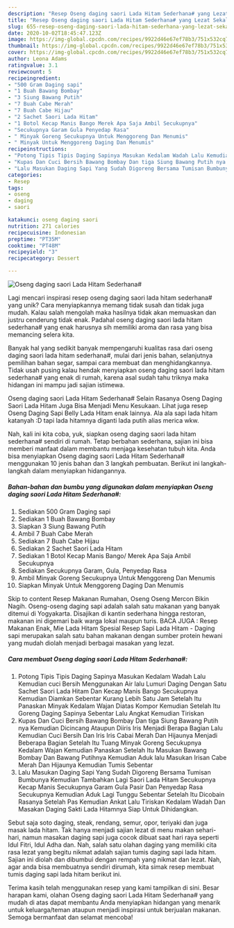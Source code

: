 ```yaml
---
description: "Resep Oseng daging saori Lada Hitam Sederhana# yang Lezat Sekali"
title: "Resep Oseng daging saori Lada Hitam Sederhana# yang Lezat Sekali"
slug: 655-resep-oseng-daging-saori-lada-hitam-sederhana-yang-lezat-sekali
date: 2020-10-02T18:45:47.123Z
image: https://img-global.cpcdn.com/recipes/9922d46e67ef78b3/751x532cq70/oseng-daging-saori-lada-hitam-sederhana-foto-resep-utama.jpg
thumbnail: https://img-global.cpcdn.com/recipes/9922d46e67ef78b3/751x532cq70/oseng-daging-saori-lada-hitam-sederhana-foto-resep-utama.jpg
cover: https://img-global.cpcdn.com/recipes/9922d46e67ef78b3/751x532cq70/oseng-daging-saori-lada-hitam-sederhana-foto-resep-utama.jpg
author: Leona Adams
ratingvalue: 3.1
reviewcount: 5
recipeingredient:
- "500 Gram Daging sapi"
- "1 Buah Bawang Bombay"
- "3 Siung Bawang Putih"
- "7 Buah Cabe Merah"
- "7 Buah Cabe Hijau"
- "2 Sachet Saori Lada Hitam"
- "1 Botol Kecap Manis Bango Merek Apa Saja Ambil Secukupnya"
- "Secukupnya Garam Gula Penyedap Rasa"
- " Minyak Goreng Secukupnya Untuk Menggoreng Dan Menumis"
- " Minyak Untuk Menggoreng Daging Dan Menumis"
recipeinstructions:
- "Potong Tipis Tipis Daging Sapinya Masukan Kedalam Wadah Lalu Kemudian cuci Bersih Menggunakan Air lalu Lumuri Daging Dengan Satu Sachet Saori Lada Hitam Dan Kecap Manis Bango Secukupnya Kemudian Diamkan Sebentar Kurang Lebih Satu Jam Setelah Itu Panaskan Minyak Kedalam Wajan Diatas Kompor Kemudian Setelah Itu Goreng Daging Sapinya Sebentar Lalu Angkat Kemudian Tiriskan"
- "Kupas Dan Cuci Bersih Bawang Bombay Dan tiga Siung Bawang Putih nya Kemudian Dicincang Ataupun Diiris Iris Menjadi Berapa Bagian Lalu Kemudian Cuci Bersih Dan Iris Iris Cabai Merah Dan Hijaunya Menjadi Beberapa Bagian Setelah Itu Tuang Minyak Goreng Secukupnya Kedalam Wajan Kemudian Panaskan Setelah Itu Masukan Bawang Bombay Dan Bawang Putihnya Kemudian Aduk lalu Masukan Irisan Cabe Merah Dan Hijaunya Kemudian Tumis Sebentar"
- "Lalu Masukan Daging Sapi Yang Sudah Digoreng Bersama Tumisan Bumbunya Kemudian Tambahkan Lagi Saori Lada Hitam Secukupnya Kecap Manis Secukupnya Garam Gula Pasir Dan Penyedap Rasa Secukupnya Kemudian Aduk Lagi Tunggu Sebentar Setelah Itu Dicobain Rasanya Setelah Pas Kemudian Ankat Lalu Tiriskan Kedalam Wadah Dan Masakan Daging Sakti Lada Hitamnya Siap Untuk Dihidangkan."
categories:
- Resep
tags:
- oseng
- daging
- saori

katakunci: oseng daging saori 
nutrition: 271 calories
recipecuisine: Indonesian
preptime: "PT35M"
cooktime: "PT48M"
recipeyield: "3"
recipecategory: Dessert

---
```



![Oseng daging saori Lada Hitam Sederhana#](https://img-global.cpcdn.com/recipes/9922d46e67ef78b3/751x532cq70/oseng-daging-saori-lada-hitam-sederhana-foto-resep-utama.jpg)

Lagi mencari inspirasi resep oseng daging saori lada hitam sederhana# yang unik? Cara menyiapkannya memang tidak susah dan tidak juga mudah. Kalau salah mengolah maka hasilnya tidak akan memuaskan dan justru cenderung tidak enak. Padahal oseng daging saori lada hitam sederhana# yang enak harusnya sih memiliki aroma dan rasa yang bisa memancing selera kita.

Banyak hal yang sedikit banyak mempengaruhi kualitas rasa dari oseng daging saori lada hitam sederhana#, mulai dari jenis bahan, selanjutnya pemilihan bahan segar, sampai cara membuat dan menghidangkannya. Tidak usah pusing kalau hendak menyiapkan oseng daging saori lada hitam sederhana# yang enak di rumah, karena asal sudah tahu triknya maka hidangan ini mampu jadi sajian istimewa.

Oseng daging saori Lada Hitam Sederhana# Selain Rasanya Oseng Daging Saori Lada Hitam Juga Bisa Menjadi Menu Kesukaan. Lihat juga resep Oseng Daging Sapi Belly Lada Hitam enak lainnya. Ala ala sapi lada hitam katanyah :D tapi lada hitamnya diganti lada putih alias merica wkw.


Nah, kali ini kita coba, yuk, siapkan oseng daging saori lada hitam sederhana# sendiri di rumah. Tetap berbahan sederhana, sajian ini bisa memberi manfaat dalam membantu menjaga kesehatan tubuh kita. Anda bisa menyiapkan Oseng daging saori Lada Hitam Sederhana# menggunakan 10 jenis bahan dan 3 langkah pembuatan. Berikut ini langkah-langkah dalam menyiapkan hidangannya.

<!--inarticleads1-->

##### Bahan-bahan dan bumbu yang digunakan dalam menyiapkan Oseng daging saori Lada Hitam Sederhana#:

1. Sediakan 500 Gram Daging sapi
1. Sediakan 1 Buah Bawang Bombay
1. Siapkan 3 Siung Bawang Putih
1. Ambil 7 Buah Cabe Merah
1. Sediakan 7 Buah Cabe Hijau
1. Sediakan 2 Sachet Saori Lada Hitam
1. Sediakan 1 Botol Kecap Manis Bango/ Merek Apa Saja Ambil Secukupnya
1. Sediakan Secukupnya Garam, Gula, Penyedap Rasa
1. Ambil  Minyak Goreng Secukupnya Untuk Menggoreng Dan Menumis
1. Siapkan  Minyak Untuk Menggoreng Daging Dan Menumis


Skip to content Resep Makanan Rumahan, Oseng Oseng Mercon Bikin Nagih. Oseng-oseng daging sapi adalah salah satu makanan yang banyak ditemui di Yogyakarta. Disajikan di kantin sederhana hingga restoran, makanan ini digemari baik warga lokal maupun turis. BACA JUGA : Resep Makanan Enak, Mie Lada Hitam Spesial Resep Sapi Lada Hitam - Daging sapi merupakan salah satu bahan makanan dengan sumber protein hewani yang mudah diolah menjadi berbagai masakan yang lezat. 

<!--inarticleads2-->

##### Cara membuat Oseng daging saori Lada Hitam Sederhana#:

1. Potong Tipis Tipis Daging Sapinya Masukan Kedalam Wadah Lalu Kemudian cuci Bersih Menggunakan Air lalu Lumuri Daging Dengan Satu Sachet Saori Lada Hitam Dan Kecap Manis Bango Secukupnya Kemudian Diamkan Sebentar Kurang Lebih Satu Jam Setelah Itu Panaskan Minyak Kedalam Wajan Diatas Kompor Kemudian Setelah Itu Goreng Daging Sapinya Sebentar Lalu Angkat Kemudian Tiriskan
1. Kupas Dan Cuci Bersih Bawang Bombay Dan tiga Siung Bawang Putih nya Kemudian Dicincang Ataupun Diiris Iris Menjadi Berapa Bagian Lalu Kemudian Cuci Bersih Dan Iris Iris Cabai Merah Dan Hijaunya Menjadi Beberapa Bagian Setelah Itu Tuang Minyak Goreng Secukupnya Kedalam Wajan Kemudian Panaskan Setelah Itu Masukan Bawang Bombay Dan Bawang Putihnya Kemudian Aduk lalu Masukan Irisan Cabe Merah Dan Hijaunya Kemudian Tumis Sebentar
1. Lalu Masukan Daging Sapi Yang Sudah Digoreng Bersama Tumisan Bumbunya Kemudian Tambahkan Lagi Saori Lada Hitam Secukupnya Kecap Manis Secukupnya Garam Gula Pasir Dan Penyedap Rasa Secukupnya Kemudian Aduk Lagi Tunggu Sebentar Setelah Itu Dicobain Rasanya Setelah Pas Kemudian Ankat Lalu Tiriskan Kedalam Wadah Dan Masakan Daging Sakti Lada Hitamnya Siap Untuk Dihidangkan.


Sebut saja soto daging, steak, rendang, semur, opor, teriyaki dan juga masak lada hitam. Tak hanya menjadi sajian lezat di menu makan sehari-hari, namun masakan daging sapi juga cocok dibuat saat hari raya seperti Idul Fitri, Idul Adha dan. Nah, salah satu olahan daging yang memiliki cita rasa lezat yang begitu nikmat adalah sajian tumis daging sapi lada hitam. Sajian ini diolah dan dibumbui dengan rempah yang nikmat dan lezat. Nah, agar anda bisa membuatnya sendiri dirumah, kita simak resep membuat tumis daging sapi lada hitam berikut ini. 

Terima kasih telah menggunakan resep yang kami tampilkan di sini. Besar harapan kami, olahan Oseng daging saori Lada Hitam Sederhana# yang mudah di atas dapat membantu Anda menyiapkan hidangan yang menarik untuk keluarga/teman ataupun menjadi inspirasi untuk berjualan makanan. Semoga bermanfaat dan selamat mencoba!
